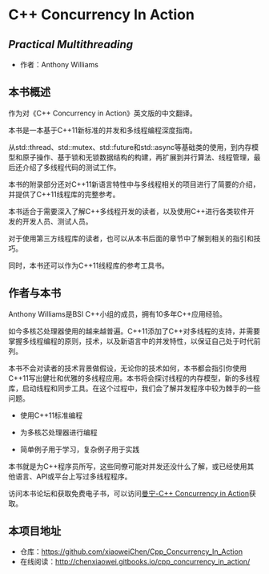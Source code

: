 C++ Concurrency In Action 
=========================
*Practical Multithreading*
-------------------------
- 作者：Anthony Williams

## 本书概述

作为对《C++ Concurrency in Action》英文版的中文翻译。

本书是一本基于C++11新标准的并发和多线程编程深度指南。

从std::thread、std::mutex、std::future和std::async等基础类的使用，到内存模型和原子操作、基于锁和无锁数据结构的构建，再扩展到并行算法、线程管理，最后还介绍了多线程代码的测试工作。

本书的附录部分还对C++11新语言特性中与多线程相关的项目进行了简要的介绍，并提供了C++11线程库的完整参考。

本书适合于需要深入了解C++多线程开发的读者，以及使用C++进行各类软件开发的开发人员、测试人员。

对于使用第三方线程库的读者，也可以从本书后面的章节中了解到相关的指引和技巧。

同时，本书还可以作为C++11线程库的参考工具书。

## 作者与本书

Anthony Williams是BSI C++小组的成员，拥有10多年C++应用经验。

如今多核芯处理器使用的越来越普遍。C++11添加了C++对多线程的支持，并需要掌握多线程编程的原则，技术，以及新语言中的并发特性，以保证自己处于时代前列。

本书不会对读者的技术背景做假设，无论你的技术如何，本书都会指引你使用C++11写出健壮和优雅的多线程应用。本书将会探讨线程的内存模型，新的多线程库，启动线程和同步工具。在这个过程中，我们会了解并发程序中较为棘手的一些问题。

- 使用C++11标准编程
 
- 为多核芯处理器进行编程

- 简单例子用于学习，复杂例子用于实践

本书就是为C++程序员所写，这些同僚可能对并发还没什么了解，或已经使用其他语言、API或平台上写过多线程程序。

访问本书论坛和获取免费电子书，可以访问[曼宁-C++ Concurrency in Action](http://www.manning.com/williams/)获取。

## 本项目地址

- 仓库：https://github.com/xiaoweiChen/Cpp_Concurrency_In_Action
- 在线阅读：http://chenxiaowei.gitbooks.io/cpp_concurrency_in_action/